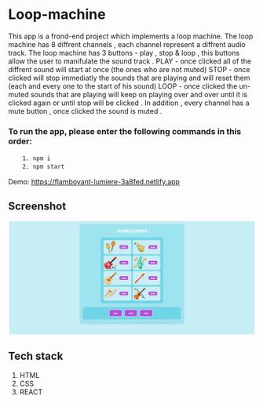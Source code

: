 # Loop-machine

This app is a frond-end project which implements a loop machine. The loop machine has 8 diffrent channels , 
each channel represent a diffrent audio track. 
The loop machine has 3 buttons  - play , stop & loop , this buttons allow the user to manifulate the sound track . 
PLAY - once clicked all of the diffrent sound will start at once (the ones who are not muted)
STOP - once clicked will stop immediatly the sounds that are playing and will reset them (each and every one
to the start of his sound)
LOOP - once clicked the un-muted sounds that are playing will keep on playing over and over until it is clicked again or until stop will be clicked .
In addition , every channel has a mute button , once clicked the sound is muted . 

### To run the app, please enter the following commands in this order:

```sh
    1. npm i
    2. npm start
```

Demo: https://flamboyant-lumiere-3a8fed.netlify.app

## Screenshot

<p align="center"><img src="./src/assets/images/screenshot.JPG" width="500" /></p>

## Tech stack
1. HTML
2. CSS
3. REACT
